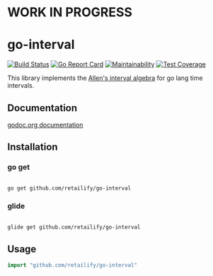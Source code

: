 # WORK IN PROGRESS

# go-interval

[![Build Status](https://travis-ci.org/retailify/go-time-interval.svg?branch=master)](https://travis-ci.org/retailify/go-time-interval) [![Go Report Card](https://goreportcard.com/badge/github.com/retailify/go-interval)](https://goreportcard.com/report/github.com/retailify/go-interval) [![Maintainability](https://api.codeclimate.com/v1/badges/3ccf0a999a21142c02ef/maintainability)](https://codeclimate.com/github/retailify/go-time-interval/maintainability) [![Test Coverage](https://api.codeclimate.com/v1/badges/3ccf0a999a21142c02ef/test_coverage)](https://codeclimate.com/github/retailify/go-time-interval/test_coverage)


This library implements the [Allen's interval algebra](http://www.ics.uci.edu/~alspaugh/cls/shr/allen.html) for
go lang time intervals.

## Documentation

[godoc.org documentation](https://godoc.org/github.com/retailify/go-interval)

## Installation

### go get

``` bash

go get github.com/retailify/go-interval
```

### glide

``` bash

glide get github.com/retailify/go-interval
```


## Usage

``` go
import "github.com/retailify/go-interval"
```

